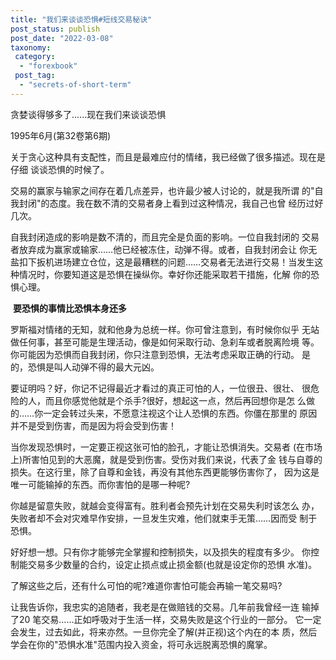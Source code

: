 ```yaml
---
title: "我们来谈谈恐惧#短线交易秘诀"
post_status: publish
post_date: "2022-03-08"
taxonomy:
 category: 
  - "forexbook"
 post_tag: 
  - "secrets-of-short-term"
---
```


贪婪谈得够多了......现在我们来谈谈恐惧

1995年6月(第32卷第6期)

关于贪心这种具有支配性，而且是最难应付的情绪，我已经做了很多描述。现在是仔细 谈谈恐惧的时候了。

交易的赢家与输家之间存在着几点差异，也许最少被人讨论的，就是我所谓 的"自我封闭"的态度。我在数不清的交易者身上看到过这种情况，我自己也曾 经历过好几次。  

自我封闭造成的影响是数不清的，而且完全是负面的影响。一位自我封闭的 交易者放弃成为赢家或输家……他已经被冻住，动弹不得。或者，自我封闭会让 你无盐扣下扳机进场建立仓位，这是最糟糕的问题……交易者无法进行交易！当发生这种情况时，你要知道这是恐惧在操纵你。幸好你还能采取若干措施，化解 你的恐惧心理。

 **要恐惧的事情比恐惧本身还多**

罗斯福对情绪的无知，就和他身为总统一样。你可曾注意到，有时候你似乎 无站做任何事，甚至可能是生理活动，像是如何采取行动、急刹车或者脱离险境 等。你可能因为恐惧而自我封闭，你只注意到恐惧，无法考虑采取正确的行动。 是的，恐惧是叫人动弹不得的最大元凶。

要证明吗？好，你记不记得最近才看过的真正可怕的人，一位很丑、很壮、 很危险的人，而且你感觉他就是个杀手?很好，想起这一点，然后再回想你是怎 么做的……你一定会转过头来，不愿意注视这个让人恐惧的东西。你僵在那里的 原因并不是受到伤害，而是因为将会受到伤害！

当你发现恐惧时，一定要正视这张可怕的脸孔，才能让恐惧消失。交易者 (在市场上)所害怕见到的大恶魔，就是受到伤害。受伤对我们来说，代表了金 钱与自尊的损失。在这行里，除了自尊和金钱，再没有其他东西更能够伤害你了， 因为这是唯一可能输掉的东西。而你害怕的是哪一种呢?

你越是留意失败，就越会变得富有。胜利者会预先计划在交易失利时该怎么 办，失败者却不会对灾难早作安排，一旦发生灾难，他们就束手无策……因而受 制于恐惧。

好好想一想。只有你才能够完全掌握和控制损失，以及损失的程度有多少。 你控制能交易多少数量的合约，设定止损点或止损金额(也就是设定你的恐惧 水准)。

了解这些之后，还有什么可怕的呢?难道你害怕可能会再输一笔交易吗?

让我告诉你，我忠实的追随者，我老是在做赔钱的交易。几年前我曾经一连 输掉了20 笔交易……正如呼吸对于生活一样，交易失败是这个行业的一部分。 它一定会发生，过去如此，将来亦然。一旦你完全了解(并正视)这个内在的本 质，然后学会在你的"恐惧水准"范围内投入资金，将可永远脱离恐惧的魔掌。

